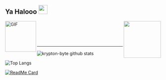 ## Ya Halooo <img src="https://github.com/TheDudeThatCode/TheDudeThatCode/blob/master/Assets/Hi.gif" width="29px">

<img src="https://raw.githubusercontent.com/krypton-byte/krypton-byte/master/asset/image/1.png" width="120" height="120" align="right">

<img align="left" alt="GIF" height="100px" src="https://i.giphy.com/media/LMt9638dO8dftAjtco/200.webp" />

<br>

<br>

<br>

<br>

___

![krypton-byte github stats](https://github-readme-stats.vercel.app/api?username=krypton-byte&show_icons=true&theme=tokyonight)

![Top Langs](https://github-readme-stats.vercel.app/api/top-langs/?username=krypton-byte&hide=css,html&theme=tokyonight)

[![ReadMe Card](https://github-readme-stats.vercel.app/api/pin/?username=krypton-byte&repo=chappie-bot)](https://github.com/krypton-byte/chappie-bot)

<!--

**Zhirrr/Zhirrr** is a ✨ _special_ ✨ repository because its `README.md` (this file) appears on your GitHub profile.

Here are some ideas to get you started:

- 🔭 I’m currently working on ...

- 🌱 I’m currently learning ...

- 👯 I’m looking to collaborate on ...

- 🤔 I’m looking for help with ...

- 💬 Ask me about ...

- 📫 How to reach me: ...

- 😄 Pronouns: ...

- ⚡ Fun fact: ...

-->

















